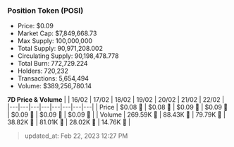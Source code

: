 
  ### Position Token (POSI)
  - Price: $0.09
  - Market Cap: $7,849,668.73
  - Max Supply: 100,000,000
  - Total Supply: 90,971,208.002
  - Circulating Supply: 90,198,478.778
  - Total Burn: 772,729.224
  - Holders: 720,232
  - Transactions: 5,654,494
  - Volume: $389,256,780.14

  **7D Price & Volume**
  | | 16&#x2F;02 | 17&#x2F;02 | 18&#x2F;02 | 19&#x2F;02 | 20&#x2F;02 | 21&#x2F;02 | 22&#x2F;02 |
  |---|---|---|---|---|---|---|---|
  | Price | $0.08 🔻 | $0.08 🚀 | $0.09 🚀 | $0.09 🔻 | $0.09 🚀 | $0.09 🔻 | $0.09 🔻 |
  | Volume | 269.59K 🚀 | 88.43K 🔻 | 79.79K 🔻 | 38.82K 🔻 | 81.01K 🚀 | 28.02K 🔻 | 14.76K 🔻 |

  > updated_at: Feb 22, 2023 12:27 PM
